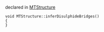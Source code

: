 
declared in [MTStructure](MTStructure.hpp.md)

~~~ { .cpp }
void MTStructure::inferDisulphideBridges()
{
}
~~~

